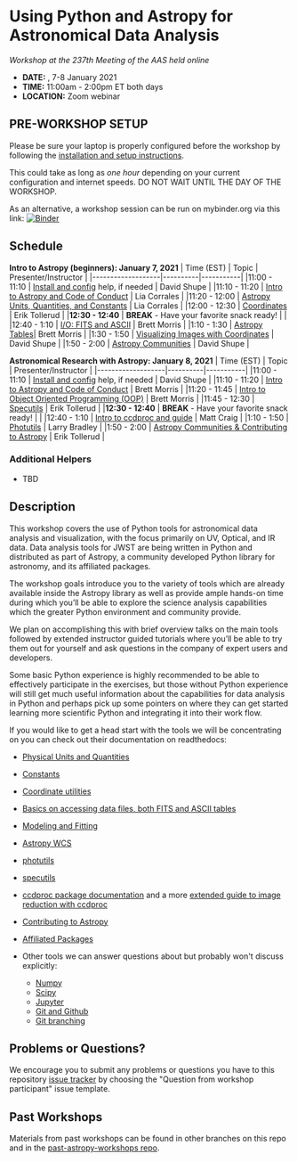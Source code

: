 Using Python and Astropy for Astronomical Data Analysis
=======================================================
*Workshop at the 237th Meeting of the AAS held online*

* **DATE:** , 7-8 January 2021
* **TIME:** 11:00am - 2:00pm ET both days
* **LOCATION:** Zoom webinar

## PRE-WORKSHOP SETUP
Please be sure your laptop is properly configured before the workshop by following the
[installation and setup instructions](00-Install_and_Setup).

This could take as long as *one hour* depending on your current configuration and internet speeds.
DO NOT WAIT UNTIL THE DAY OF THE WORKSHOP.

As an alternative, a workshop session can be run on mybinder.org via this link: [![Binder](https://mybinder.org/badge_logo.svg)](https://mybinder.org/v2/gh/stargaser/workshop-env/astropy-env/?urlpath=git-pull?repo=https://github.com/astropy/astropy-workshop%26amp%3Bbranch=main)

## Schedule

**Intro to Astropy (beginners): January 7, 2021**
| Time (EST)        | Topic    | Presenter/Instructor |
|-------------------|----------|-----------|
|11:00 - 11:10    | [Install and config](00-Install_and_Setup) help, if needed  | David Shupe |
|11:10 - 11:20 | [Intro to Astropy and Code of Conduct](01-IntroCoC) | Lia Corrales |
|11:20 - 12:00  | [Astropy Units, Quantities, and Constants](03-UnitsQuantities) | Lia Corrales |
|12:00 - 12:30 | [Coordinates](04-Coordinates) | Erik Tollerud |
|**12:30 - 12:40**  |  **BREAK** - Have your favorite snack ready! |  |
|12:40 - 1:10 | [I/O: FITS and ASCII](05-FITS) | Brett Morris |
|1:10 - 1:30 | [Astropy Tables](06-Tables)| Brett Morris |
|1:30 - 1:50 | [Visualizing Images with Coordinates](08-Image-coords) | David Shupe |
|1:50 - 2:00 | [Astropy Communities](10-WrapUp) | David Shupe |

**Astronomical Research with Astropy: January 8, 2021**
| Time (EST)        | Topic    | Presenter/Instructor |
|-------------------|----------|-----------|
|11:00 - 11:10    | [Install and config](00-Install_and_Setup) help, if needed  | David Shupe |
|11:10 - 11:20 | [Intro to Astropy and Code of Conduct](01-IntroCoC) | Brett Morris |
|11:20 - 11:45 | [Intro to Object Oriented Programming (OOP)](02b-OOP) | Brett Morris |
|11:45 - 12:30 | [Specutils](09b-Specutils) | Erik Tollerud |
|**12:30 - 12:40**  |  **BREAK** - Have your favorite snack ready! |  |
|12:40 - 1:10 | [Intro to ccdproc and guide](09c-Ccdproc) | Matt Craig |
|1:10 - 1:50 | [Photutils](09-Photutils) | Larry Bradley |
|1:50 - 2:00 | [Astropy Communities & Contributing to Astropy](10-WrapUp) | Erik Tollerud |

### Additional Helpers

* TBD

## Description
This workshop covers the use of Python tools for astronomical data analysis and visualization, with the focus primarily
on UV, Optical, and IR data. Data analysis tools for JWST are being written in Python and distributed as part of Astropy,
a community developed Python library for astronomy,  and its affiliated packages.

The workshop goals introduce you to the variety of tools which are already available inside the Astropy library as
well as provide ample hands-on time during which you’ll be able to explore the science analysis capabilities which the
greater Python environment and community provide.

We plan on accomplishing this with brief overview talks on the main tools followed by extended instructor guided tutorials
where you’ll be able to try them out for yourself and ask questions in the company of expert users and developers.

Some basic Python experience is highly recommended to be able to effectively participate in the exercises,
but those without Python experience will still get much useful information about the capabilities for data analysis in
Python and perhaps pick up some pointers on where they can get started learning more scientific Python and integrating
it into their work flow.

If you would like to get a head start with the tools we will be concentrating on you can check out their documentation on readthedocs:

* [Physical Units and Quantities](https://docs.astropy.org/en/stable/units/index.html)
* [Constants](https://docs.astropy.org/en/stable/constants/index.html)
* [Coordinate utilities](https://docs.astropy.org/en/stable/coordinates/index.html)
* [Basics on accessing data files, both FITS and ASCII tables](https://docs.astropy.org/en/stable/io/unified.html)
* [Modeling and Fitting](https://docs.astropy.org/en/stable/modeling/index.html)
* [Astropy WCS](https://docs.astropy.org/en/stable/wcs/index.html)
* [photutils](https://photutils.readthedocs.io/)
* [specutils](https://specutils.readthedocs.io/)
* [ccdproc package documentation](https://ccdproc.readthedocs.io/en/latest/) and a more [extended guide to image reduction with ccdproc](https://github.com/astropy/ccd-reduction-and-photometry-guide)
* [Contributing to Astropy](https://docs.astropy.org/en/stable/development/workflow/development_workflow.html)
* [Affiliated Packages](https://www.astropy.org/affiliated/)

* Other tools we can answer questions about but probably won't discuss explicitly:
  * [Numpy](https://numpy.org/)
  * [Scipy](https://www.scipy.org/)
  * [Jupyter](https://jupyter.org/)
  * [Git and Github](https://guides.github.com/activities/hello-world/)
  * [Git branching](https://learngitbranching.js.org/)

## Problems or Questions?

We encourage you to submit any problems or questions you have to this
repository [issue tracker](https://github.com/astropy/astropy-workshop/issues)
by choosing the "Question from workshop participant" issue template.

## Past Workshops

Materials from past workshops can be found in other branches on this repo and in the [past-astropy-workshops repo](https://github.com/astropy/past-astropy-workshops).
